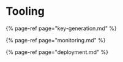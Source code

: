 # Tooling

{% page-ref page="key-generation.md" %}

{% page-ref page="monitoring.md" %}

{% page-ref page="deployment.md" %}



